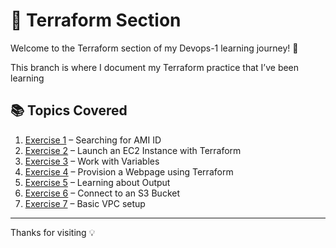 # 💠 Terraform Section

Welcome to the Terraform section of my Devops-1 learning journey! 🚀

This branch is where I document my Terraform practice that I’ve been learning

## 📚 Topics Covered

1. [Exercise 1](./Exercise%201) – Searching for AMI ID
2. [Exercise 2](./Exercise%202) – Launch an EC2 Instance with Terraform
3. [Exercise 3](./Exercise%203) – Work with Variables
4. [Exercise 4](./Exercise%204) – Provision a Webpage using Terraform 
5. [Exercise 5](./Exercise%205) – Learning about Output 
6. [Exercise 6](./Exercise%206) – Connect to an S3 Bucket
7. [Exercise 7](./Exercise%207) – Basic VPC setup


---
Thanks for visiting 💡
